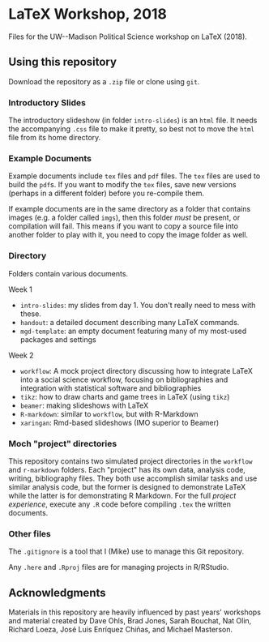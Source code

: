 # LaTeX Workshop, 2018

Files for the UW--Madison Political Science workshop on LaTeX (2018).


## Using this repository

Download the repository as a `.zip` file or clone using `git`. 


### Introductory Slides

The introductory slideshow (in folder `intro-slides`) is an `html` file. It needs the accompanying `.css` file to make it pretty, so best not to move the `html` file from its home directory.


### Example Documents

Example documents include `tex` files and `pdf` files. The `tex` files are used to build the `pdf`s. If you want to modify the `tex` files, save new versions (perhaps in a different folder) before you re-compile them.

If example documents are in the same directory as a folder that contains images (e.g. a folder called `imgs`), then this folder *must* be present, or compilation will fail. This means if you want to copy a source file into another folder to play with it, you need to copy the image folder as well. 




### Directory

Folders contain various documents. 

Week 1

- `intro-slides`: my slides from day 1. You don't really need to mess with these. 
- `handout`: a detailed document describing many LaTeX commands. 
- `mgd-template`: an empty document featuring many of my most-used packages and settings


Week 2

- `workflow`: A mock project directory discussing how to integrate LaTeX into a social science workflow, focusing on bibliographies and integration with statistical software and bibliographies
- `tikz`: how to draw charts and game trees in LaTeX (using `tikz`)
- `beamer`: making slideshows with LaTeX
- `R-markdown`: similar to `workflow`, but with R-Markdown
- `xaringan`: Rmd-based slideshows (IMO superior to Beamer)


### Moch "project" directories

This repository contains two simulated project directories in the `workflow` and `r-markdown` folders. Each "project" has its own data, analysis code, writing, bibliography files. They both use accomplish similar tasks and use similar analysis code, but the former is designed to demonstrate LaTeX while the latter is for demonstrating R Markdown. For the full *project experience*, execute any `.R` code before compiling `.tex` the written documents.


### Other files

The `.gitignore` is a tool that I (Mike) use to manage this Git repository.  

Any `.here` and `.Rproj` files are for managing projects in R/RStudio. 



## Acknowledgments 

Materials in this repository are heavily influenced by past years' workshops and material created by Dave Ohls, Brad Jones, Sarah Bouchat, Nat Olin, Richard Loeza, José Luis Enríquez Chiñas, and Michael Masterson.